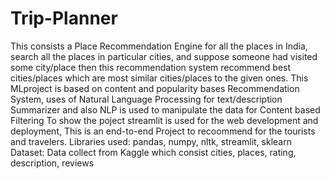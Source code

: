 # Trip-Planner
This consists a Place Recommendation Engine for all the places in India, search all the places in particular cities, and suppose someone had visited some city/place then this recommendation system recommend best cities/places which are most similar cities/places to the given ones.
This MLproject is based on content and popularity bases Recommendation System, uses of Natural Language Processing for text/description Summarizer and also NLP is used to manipulate the data for Content based Filtering
To show the poject streamlit is used for the web development and deployment, This is an end-to-end Project to recoommend for the tourists and travelers.
Libraries used: pandas, numpy, nltk, streamlit, sklearn
Dataset: Data collect from Kaggle which consist cities, places, rating, description, reviews

